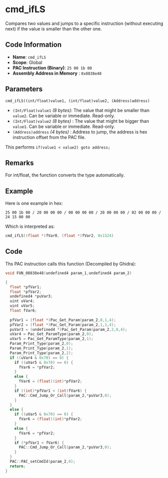 # cmd_ifLS

Compares two values and jumps to a specific instruction (without executing next) if the value is smaller than the other one.

## Code Information

- **Name**: `cmd_ifLS`
- **Scope**: Global
- **PAC Instruction (Binary)**: `25 00 1b 00`
- **Assembly Address in Memory** : `0x8838e48`

## Parameters

`cmd_ifLS((int/float)value1, (int/float)value2, (Address)address)`

- `(Int/Float)value1` *(8 bytes)*: The value that might be smaller than `value2`. Can be variable or immediate. Read-only.
- `(Int/Float)value2` *(8 bytes)* : The value that might be bigger than `value1`. Can be variable or immediate. Read-only.
- `(Address)address` *(4 bytes)* : Address to jump, the address is hex instruction offset from the PAC file.

This performs `if(value1 < value2) goto address;`

## Remarks

For int/float, the function converts the type automatically.

## Example

Here is one example in hex:

```25 00 1b 00 / 20 00 00 00 / 00 00 00 00 / 20 00 00 00 / 02 00 00 00 / 24 15 00 00```

Which is interpreted as:

```c
cmd_ifLS((float *)fVar0, (float *)fVar2, 0x1524)
```

## Code

Ths PAC instruction calls this function (Decompiled by Ghidra):

```c
void FUN_08838e48(undefined4 param_1,undefined4 param_2)

{
  float *pfVar1;
  float *pfVar2;
  undefined4 *puVar3;
  uint uVar4;
  uint uVar5;
  float fVar6;
  
  pfVar1 = (float *)Pac_Get_Param(param_2,0,1,4);
  pfVar2 = (float *)Pac_Get_Param(param_2,1,1,4);
  puVar3 = (undefined4 *)Pac_Get_Param(param_2,2,0,4);
  uVar4 = Pac_Get_ParamType(param_2,0);
  uVar5 = Pac_Get_ParamType(param_2,1);
  Param_Print_Type(param_2,0);
  Param_Print_Type(param_2,1);
  Param_Print_Type(param_2,2);
  if ((uVar4 & 0x70) == 0) {
    if ((uVar5 & 0x70) == 0) {
      fVar6 = *pfVar2;
    }
    else {
      fVar6 = (float)(int)*pfVar2;
    }
    if ((int)*pfVar1 < (int)fVar6) {
      PAC::Cmd_Jump_Or_Call(param_2,*puVar3,0);
    }
  }
  else {
    if ((uVar5 & 0x70) == 0) {
      fVar6 = (float)(int)*pfVar2;
    }
    else {
      fVar6 = *pfVar2;
    }
    if (*pfVar1 < fVar6) {
      PAC::Cmd_Jump_Or_Call(param_2,*puVar3,0);
    }
  }
  PAC::PAC_setCmdId(param_2,0);
  return;
}
```

